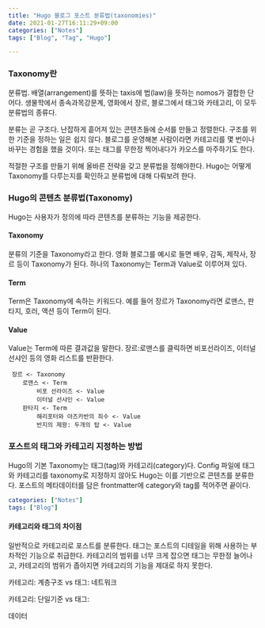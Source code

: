 ```yaml
---
title: "Hugo 블로그 포스트 분류법(taxonomies)"
date: 2021-01-27T16:11:29+09:00
categories: ["Notes"]
tags: ["Blog", "Tag", "Hugo"]

---
```


### Taxonomy란

분류법.
배열(arrangement)를 뜻하는 taxis에 법(law)을 뜻하는 nomos가 결합한 단어다.
생물학에서 종속과목강문계, 영화에서 장르, 블로그에서 태그와 카테고리, 이 모두 분류법의 종류다.

분류는 곧 구조다.
난잡하게 흩어져 있는 콘텐츠들에 순서를 만들고 정렬한다.
구조를 위한 기준을 정하는 일은 쉽지 않다.
블로그를 운영해본 사람이라면 카테고리를 몇 번이나 바꾸는 경험을 했을 것이다. 또는 태그를 무한정 찍어내다가 카오스를 마주하기도 한다.

적절한 구조를 만들기 위해 올바른 전략을 갖고 분류법을 정해야한다.
Hugo는 어떻게 Taxonomy를 다루는지를 확인하고 분류법에 대해 다뤄보려 한다.

### Hugo의 콘텐츠 분류법(Taxonomy)

Hugo는 사용자가 정의에 따라 콘텐츠를 분류하는 기능을 제공한다.


#### Taxonomy

분류의 기준을 Taxonomy라고 한다.
영화 블로그를 예시로 들면 배우, 감독, 제작사, 장르 등이 Taxonomy가 된다.
하나의 Taxonomy는 Term과 Value로 이루어져 있다.

#### Term

Term은 Taxonomy에 속하는 키워드다.
예를 들어 장르가 Taxonomy라면 로맨스, 판타지, 호러, 액션 등이 Term이 된다.

#### Value

Value는 Term에 따른 결과값을 말한다.
장르:로맨스를 클릭하면 비포선라이즈, 이터널 선샤인 등의 영화 리스트를 반환한다.

```stylus
 장르 <- Taxonomy
 	로맨스 <- Term
 		비포 선라이즈 <- Value
 		이터널 선샤인 <- Value
 	판타지 <- Term
 		해리포터와 아즈카반의 죄수 <- Value
 		반지의 제왕: 두개의 탑 <- Value
```



### 포스트의 태그와 카테고리 지정하는 방법

Hugo의 기본 Taxonomy는 태그(tag)와 카테고리(category)다.
Config 파일에 태그와 카테고리를 taxonomy로 지정하지 않아도 Hugo는 이를 기반으로 콘텐츠를 분류한다.
포스트의 메타데이터를 담은 frontmatter에 category와 tag를 적어주면 끝이다.

```yaml
categories: ["Notes"]
tags: ["Blog"]
```

#### 카테고리와 태그의 차이점

일반적으로 카테고리로 포스트를 분류한다.
태그는 포스트의 디테일을 위해 사용하는 부차적인 기능으로 취급한다.
카테고리의 범위를 너무 크게 잡으면 태그는 무한정 늘어나고, 카테고리의 범위가 좁아지면 카테고리의 기능을 제대로 하지 못한다.

카테고리: 계층구조 vs 태그: 네트워크

카테고리: 단일기준 vs 태그: 

데이터 

